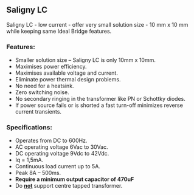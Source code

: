 
## Saligny LC
Saligny LC - low current - offer very small solution size - 10 mm x 10 mm while keeping same Ideal Bridge features.

### Features:

*    Smaller solution size – Saligny LC is only 10mm x 10mm.
*    Maximises power efficiency.
*    Maximises available voltage and current.
*    Eliminate power thermal design problems.
*    No need for a heatsink.
*    Zero switching noise.
*    No secondary ringing in the transformer like PN or Schottky diodes.
*    If power source fails or is shorted a fast turn-off minimizes reverse current transients.

### Specifications:

*    Operates from DC to 600Hz.
*    AC operating voltage 6Vac to 30Vac.
*    DC operating voltage 9Vdc to 42Vdc.
*    Iq = 1,5mA.
*    Continuous load current up to 5A.
*    Peak 8A – 500ms.
*    **Require a minimum output capacitor of 470uF**
*    Do **<ins>not</ins>** support centre tapped transformer.
